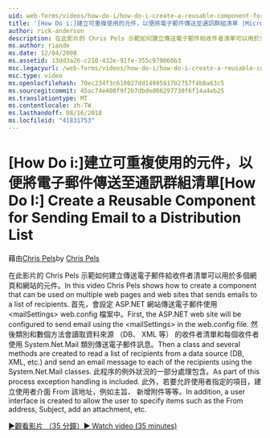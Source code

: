 ```yaml
---
uid: web-forms/videos/how-do-i/how-do-i-create-a-reusable-component-for-sending-email-to-a-distribution-list
title: '[How Do i:]建立可重複使用的元件，以便將電子郵件傳送至通訊群組清單 |Microsoft Docs'
author: rick-anderson
description: 在此影片的 Chris Pels 示範如何建立傳送電子郵件給收件者清單可以用於多個網頁和網站的元件。 Firs...
ms.author: riande
ms.date: 12/04/2008
ms.assetid: 13dd3a26-c210-432e-91fe-355c979060b3
msc.legacyurl: /web-forms/videos/how-do-i/how-do-i-create-a-reusable-component-for-sending-email-to-a-distribution-list
msc.type: video
ms.openlocfilehash: 70ec234f3c610027dd14995917b2757f4b8a63c5
ms.sourcegitcommit: 45ac74e400f9f2b7dbded66297730f6f14a4eb25
ms.translationtype: MT
ms.contentlocale: zh-TW
ms.lasthandoff: 08/16/2018
ms.locfileid: "41831753"
---
```

<a name="how-do-i-create-a-reusable-component-for-sending-email-to-a-distribution-list"></a><span data-ttu-id="d1f18-104">[How Do i:]建立可重複使用的元件，以便將電子郵件傳送至通訊群組清單</span><span class="sxs-lookup"><span data-stu-id="d1f18-104">[How Do I:] Create a Reusable Component for Sending Email to a Distribution List</span></span>
====================
<span data-ttu-id="d1f18-105">藉由[Chris Pels](https://twitter.com/chrispels)</span><span class="sxs-lookup"><span data-stu-id="d1f18-105">by [Chris Pels](https://twitter.com/chrispels)</span></span>

<span data-ttu-id="d1f18-106">在此影片的 Chris Pels 示範如何建立傳送電子郵件給收件者清單可以用於多個網頁和網站的元件。</span><span class="sxs-lookup"><span data-stu-id="d1f18-106">In this video Chris Pels shows how to create a component that can be used on multiple web pages and web sites that sends emails to a list of recipients.</span></span> <span data-ttu-id="d1f18-107">首先，會設定 ASP.NET 網站傳送電子郵件使用&lt;mailSettings&gt; web.config 檔案中。</span><span class="sxs-lookup"><span data-stu-id="d1f18-107">First, the ASP.NET web site will be configured to send email using the &lt;mailSettings&gt; in the web.config file.</span></span> <span data-ttu-id="d1f18-108">然後類別和數個方法會讀取資料來源 （DB、 XML 等） 的收件者清單和每個收件者使用 System.Net.Mail 類別傳送電子郵件訊息。</span><span class="sxs-lookup"><span data-stu-id="d1f18-108">Then a class and several methods are created to read a list of recipients from a data source (DB, XML, etc.) and send an email message to each of the recipients using the System.Net.Mail classes.</span></span> <span data-ttu-id="d1f18-109">此程序的例外狀況的一部分處理包含。</span><span class="sxs-lookup"><span data-stu-id="d1f18-109">As part of this process exception handling is included.</span></span> <span data-ttu-id="d1f18-110">此外，若要允許使用者指定的項目，建立使用者介面 From 該地址，例如主旨、 新增附件等等。</span><span class="sxs-lookup"><span data-stu-id="d1f18-110">In addition, a user interface is created to allow the user to specify items such as the From address, Subject, add an attachment, etc.</span></span>

[<span data-ttu-id="d1f18-111">&#9654;觀看影片 （35 分鐘）</span><span class="sxs-lookup"><span data-stu-id="d1f18-111">&#9654; Watch video (35 minutes)</span></span>](https://channel9.msdn.com/Blogs/ASP-NET-Site-Videos/how-do-i-create-a-reusable-component-for-sending-email-to-a-distribution-list)
